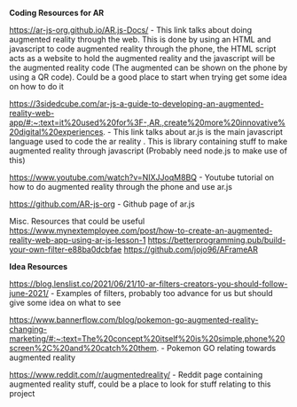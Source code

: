 **Coding Resources for AR**

https://ar-js-org.github.io/AR.js-Docs/ - This link talks about doing augmented reality through the web. This is done by using an HTML and javascript to code augmented reality through the phone, the HTML script acts as a website to hold the augmented reality and the javascript will be the augmented reality code (The augmented can be shown on the phone by using a QR code). Could be a good place to start when trying get some idea on how to do it

https://3sidedcube.com/ar-js-a-guide-to-developing-an-augmented-reality-web-app/#:~:text=it%20used%20for%3F-,AR.,create%20more%20innovative%20digital%20experiences. - This link talks about ar.js is the main javascript language used to code the ar reality . This is library containing stuff to make augmented reality through javascript (Probably need node.js to make use of this)

https://www.youtube.com/watch?v=NIXJJoqM8BQ - Youtube tutorial on how to do augmented reality through the phone and use ar.js

https://github.com/AR-js-org - Github page of ar.js

Misc. Resources that could be useful
https://www.mynextemployee.com/post/how-to-create-an-augmented-reality-web-app-using-ar-js-lesson-1
https://betterprogramming.pub/build-your-own-filter-e88ba0dcbfae
https://github.com/jojo96/AFrameAR

**Idea Resources**

https://blog.lenslist.co/2021/06/21/10-ar-filters-creators-you-should-follow-june-2021/ - Examples of filters, probably too advance for us but should give some idea on what to see

https://www.bannerflow.com/blog/pokemon-go-augmented-reality-changing-marketing/#:~:text=The%20concept%20itself%20is%20simple,phone%20screen%2C%20and%20catch%20them. - Pokemon GO relating towards augmented reality

https://www.reddit.com/r/augmentedreality/ - Reddit page containing augmented reality stuff, could be a place to look for stuff relating to this project 